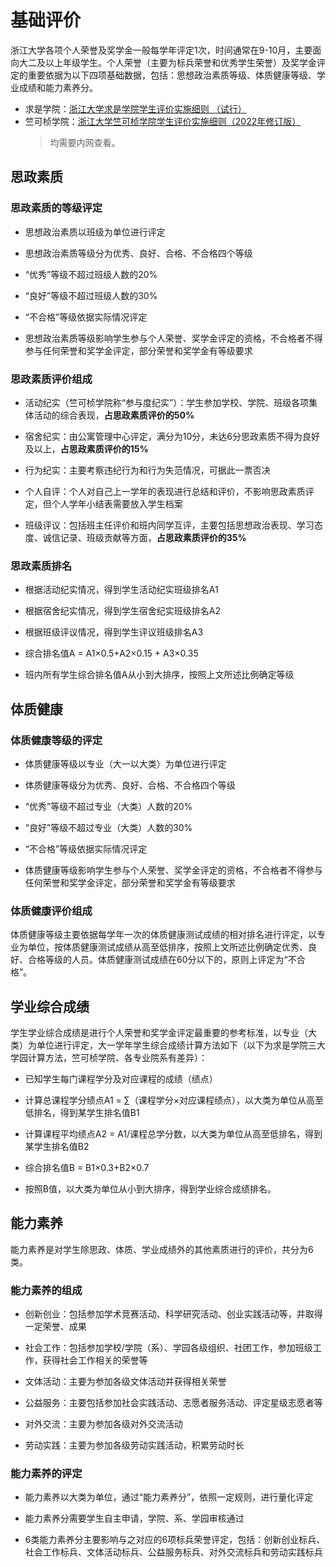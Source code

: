 # 基础评价

浙江大学各项个人荣誉及奖学金一般每学年评定1次，时间通常在9-10月，主要面向大二及以上年级学生。个人荣誉（主要为标兵荣誉和优秀学生荣誉）及奖学金评定的重要依据为以下四项基础数据，包括：思想政治素质等级、体质健康等级、学业成绩和能力素养分。

- 求是学院：[浙江大学求是学院学生评价实施细则 （试行）](https://zjuers.com/rd?url=http://qsxy.zju.edu.cn/2018/0509/c30811a1280604/page.psp&mode=1)
- 竺可桢学院：[浙江大学竺可桢学院学生评价实施细则（2022年修订版）](https://zjuers.com/rd?url=http://office.ckc.zju.edu.cn/2023/0215/c35002a2715999/page.psp&mode=1)
  > 均需要内网查看。

## 思政素质

### 思政素质的等级评定

- 思想政治素质以班级为单位进行评定

- 思想政治素质等级分为优秀、良好、合格、不合格四个等级

- “优秀”等级不超过班级人数的20%

- “良好”等级不超过班级人数的30%

- “不合格”等级依据实际情况评定

- 思想政治素质等级影响学生参与个人荣誉、奖学金评定的资格，不合格者不得参与任何荣誉和奖学金评定，部分荣誉和奖学金有等级要求

### 思政素质评价组成

- 活动纪实（竺可桢学院称“参与度纪实”）：学生参加学校、学院、班级各项集体活动的综合表现，**占思政素质评价的50%**

- 宿舍纪实：由公寓管理中心评定，满分为10分，未达6分思政素质不得为良好及以上，**占思政素质评价的15%**

- 行为纪实：主要考察违纪行为和行为失范情况，可据此一票否决

- 个人自评：个人对自己上一学年的表现进行总结和评价，不影响思政素质评定，但个人学年小结表需要放入学生档案

- 班级评议：包括班主任评价和班内同学互评，主要包括思想政治表现、学习态度、诚信记录、班级贡献等方面，**占思政素质评价的35%**

### 思政素质排名

- 根据活动纪实情况，得到学生活动纪实班级排名A1

- 根据宿舍纪实情况，得到学生宿舍纪实班级排名A2

- 根据班级评议情况，得到学生评议班级排名A3

- 综合排名值A = A1×0.5+A2×0.15 + A3×0.35

- 班内所有学生综合排名值A从小到大排序，按照上文所述比例确定等级

## 体质健康

### 体质健康等级的评定

- 体质健康等级以专业（大一以大类）为单位进行评定

- 体质健康等级分为优秀、良好、合格、不合格四个等级

- “优秀”等级不超过专业（大类）人数的20%

- “良好”等级不超过专业（大类）人数的30%

- “不合格”等级依据实际情况评定

- 体质健康等级影响学生参与个人荣誉、奖学金评定的资格，不合格者不得参与任何荣誉和奖学金评定，部分荣誉和奖学金有等级要求

### 体质健康评价组成

体质健康等级主要依据每学年一次的体质健康测试成绩的相对排名进行评定，以专业为单位，按体质健康测试成绩从高至低排序，按照上文所述比例确定优秀、良好、合格等级的人员。体质健康测试成绩在60分以下的，原则上评定为“不合格”。

## 学业综合成绩

学生学业综合成绩是进行个人荣誉和奖学金评定最重要的参考标准，以专业（大类）为单位进行评定，大一学年学生综合成绩计算方法如下（以下为求是学院三大学园计算方法，竺可桢学院、各专业院系有差异）：

- 已知学生每门课程学分及对应课程的成绩（绩点）

- 计算总课程学分绩点A1 = ∑（课程学分×对应课程绩点），以大类为单位从高至低排名，得到某学生排名值B1

- 计算课程平均绩点A2 = A1/课程总学分数，以大类为单位从高至低排名，得到某学生排名值B2

- 综合排名值B = B1×0.3+B2×0.7

- 按照B值，以大类为单位从小到大排序，得到学业综合成绩排名。

## 能力素养

能力素养是对学生除思政、体质、学业成绩外的其他素质进行的评价，共分为6类。

### 能力素养的组成

- 创新创业：包括参加学术竞赛活动、科学研究活动、创业实践活动等，并取得一定荣誉、成果

- 社会工作：包括参加学校/学院（系）、学园各级组织、社团工作，参加班级工作，获得社会工作相关的荣誉等

- 文体活动：主要为参加各级文体活动并获得相关荣誉

- 公益服务：主要包括参加社会实践活动、志愿者服务活动、评定星级志愿者等

- 对外交流：主要为参加各级对外交流活动

- 劳动实践：主要为参加各级劳动实践活动，积累劳动时长

### 能力素养的评定

- 能力素养以大类为单位，通过“能力素养分”，依照一定规则，进行量化评定

- 能力素养分需要学生自主申请，学院、系、学园审核通过

- 6类能力素养分主要影响与之对应的6项标兵荣誉评定，包括：创新创业标兵、社会工作标兵、文体活动标兵、公益服务标兵、对外交流标兵和劳动实践标兵
